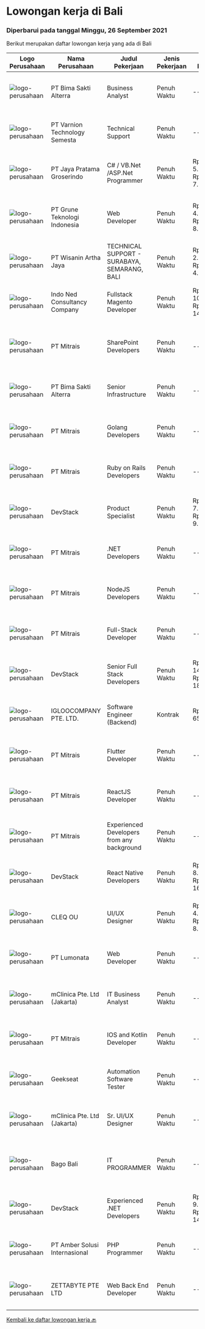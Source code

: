 
  # Lowongan kerja di Bali

  ### Diperbarui pada tanggal Minggu, 26 September 2021

  Berikut merupakan daftar lowongan kerja yang ada di Bali

  |Logo Perusahaan | Nama Perusahaan | Judul Pekerjaan | Jenis Pekerjaan | Gaji Pekerjaan | Lokasi | Deskripsi | Tanggal diunggah | Pranala |
  | -------------- | --------------- | --------------- | --------- | --------- | -------------- | ------- | ----------- | ----------- |
  |![logo-perusahaan](https://image-service-cdn.seek.com.au/3b449304b19b7a5909fe2d6166b69cb2e3dfc9ad/ee4dce1061f3f616224767ad58cb2fc751b8d2dc)|PT Bima Sakti Alterra|Business Analyst|Penuh Waktu|---|Denpasar|Job Description Conducting research and analysis necessary to providing recommendations to the management  Supporting identification of improvement...|Jumat, 24 September 2021|https://www.jobstreet.co.id/id/job/business-analyst-3628781?token=0~2f1acdb9-a3a4-4443-9e43-00623a6e9a4f&sectionRank=1&jobId=jobstreet-id-job-3628781|
|![logo-perusahaan](https://image-service-cdn.seek.com.au/e3f93fff7a76a5826a055800215e12f29c26b4b5/ee4dce1061f3f616224767ad58cb2fc751b8d2dc)|PT Varnion Technology Semesta|Technical Support|Penuh Waktu|---|Bali|Deskripsi Pekerjaan : Instalasi, pemeliharaan dan penyelesaian masalah di jaringan infrastruktur dan jaringan klien (Wireless, Fiber Optic, LAN,...|Jumat, 24 September 2021|https://www.jobstreet.co.id/id/job/technical-support-3638531?token=0~2f1acdb9-a3a4-4443-9e43-00623a6e9a4f&sectionRank=2&jobId=jobstreet-id-job-3638531|
|![logo-perusahaan](https://image-service-cdn.seek.com.au/d30cdd42ce42d1f25e42a0cfe4b1cefd46b97989/ee4dce1061f3f616224767ad58cb2fc751b8d2dc)|PT Jaya Pratama Groserindo|C# / VB.Net /ASP.Net Programmer|Penuh Waktu|Rp. 5.000.000-Rp. 7.000.000|Denpasar|Qualification :. Graduate from S1/D3 Informatika max 30 years old Having experience at least 1(one) years in same field Having experience on C# /...|Sabtu, 25 September 2021|https://www.jobstreet.co.id/id/job/c-vb-net-asp-net-programmer-3631021?token=0~2f1acdb9-a3a4-4443-9e43-00623a6e9a4f&sectionRank=3&jobId=jobstreet-id-job-3631021|
|![logo-perusahaan](https://image-service-cdn.seek.com.au/bce4433421cbd6d3fbcd407460c54cc5d2693753/ee4dce1061f3f616224767ad58cb2fc751b8d2dc)|PT Grune Teknologi Indonesia|Web Developer|Penuh Waktu|Rp. 4.000.000-Rp. 8.000.000|Denpasar|Job Descriptions: Write programming code, either from scratch or adapting from other source code to meet business requirements. Candidates can choose...|Sabtu, 25 September 2021|https://www.jobstreet.co.id/id/job/web-developer-3630995?token=0~2f1acdb9-a3a4-4443-9e43-00623a6e9a4f&sectionRank=4&jobId=jobstreet-id-job-3630995|
|![logo-perusahaan](https://image-service-cdn.seek.com.au/baab5fef8d61b88cc98204e98c07633534edabdc/ee4dce1061f3f616224767ad58cb2fc751b8d2dc)|PT Wisanin Artha Jaya|TECHNICAL SUPPORT - SURABAYA, SEMARANG, BALI|Penuh Waktu|Rp. 2.500.000-Rp. 4.500.000|Surabaya|Technical Support : Surabaya, Semarang, and Bali.Please put the city that you apply on the CV.Specifically responsible for installation,...|Jumat, 24 September 2021|https://www.jobstreet.co.id/id/job/technical-support-surabaya-semarang-bali-3638664?token=0~2f1acdb9-a3a4-4443-9e43-00623a6e9a4f&sectionRank=5&jobId=jobstreet-id-job-3638664|
|![logo-perusahaan](https://image-service-cdn.seek.com.au/0a642188b6f444564b4e7d0e61cdd79a37cdf0fa/ee4dce1061f3f616224767ad58cb2fc751b8d2dc)|Indo Ned Consultancy Company|Fullstack Magento Developer|Penuh Waktu|Rp. 10.000.000-Rp. 14.000.000|Bali|Note: This job is not at IndoNed. You will be working for a Dutch company called U Digital (U B.V.) in Indonesia. U Digital is responsible for the...|Sabtu, 25 September 2021|https://www.jobstreet.co.id/id/job/fullstack-magento-developer-3625323?token=0~2f1acdb9-a3a4-4443-9e43-00623a6e9a4f&sectionRank=6&jobId=jobstreet-id-job-3625323|
|![logo-perusahaan](https://image-service-cdn.seek.com.au/969b0c47f133a1e0155056a5d964c63953dd6304/ee4dce1061f3f616224767ad58cb2fc751b8d2dc)|PT Mitrais|SharePoint Developers|Penuh Waktu|---|Denpasar|Build your Career with Mitrais ! We're looking for experienced SharePoint Developers to be part of our team  What will you be doing? Develop REST APIs...|Sabtu, 25 September 2021|https://www.jobstreet.co.id/id/job/sharepoint-developers-3638958?token=0~2f1acdb9-a3a4-4443-9e43-00623a6e9a4f&sectionRank=7&jobId=jobstreet-id-job-3638958|
|![logo-perusahaan](https://image-service-cdn.seek.com.au/3b449304b19b7a5909fe2d6166b69cb2e3dfc9ad/ee4dce1061f3f616224767ad58cb2fc751b8d2dc)|PT Bima Sakti Alterra|Senior Infrastructure|Penuh Waktu|---|Denpasar|Bekerja di environment TI multi user untuk mengelola aplikasi, database, server, server file, jaringan, penyimpanan data dan infrastruktur pendukung....|Jumat, 24 September 2021|https://www.jobstreet.co.id/id/job/senior-infrastructure-3628760?token=0~2f1acdb9-a3a4-4443-9e43-00623a6e9a4f&sectionRank=8&jobId=jobstreet-id-job-3628760|
|![logo-perusahaan](https://image-service-cdn.seek.com.au/969b0c47f133a1e0155056a5d964c63953dd6304/ee4dce1061f3f616224767ad58cb2fc751b8d2dc)|PT Mitrais|Golang Developers|Penuh Waktu|---|Bali|Build your Career with Mitrais!We're looking for experienced Golang Developers to be part of our team. What will you be doing? Liaising with...|Jumat, 24 September 2021|https://www.jobstreet.co.id/id/job/golang-developers-3628708?token=0~2f1acdb9-a3a4-4443-9e43-00623a6e9a4f&sectionRank=9&jobId=jobstreet-id-job-3628708|
|![logo-perusahaan](https://image-service-cdn.seek.com.au/969b0c47f133a1e0155056a5d964c63953dd6304/ee4dce1061f3f616224767ad58cb2fc751b8d2dc)|PT Mitrais|Ruby on Rails Developers|Penuh Waktu|---|Bali|Build your Career with Mitrais ! We're urgently looking for experienced Ruby On Rails  Developers to be part of our team for an immediate...|Jumat, 24 September 2021|https://www.jobstreet.co.id/id/job/ruby-on-rails-developers-3628712?token=0~2f1acdb9-a3a4-4443-9e43-00623a6e9a4f&sectionRank=10&jobId=jobstreet-id-job-3628712|
|![logo-perusahaan](https://image-service-cdn.seek.com.au/074f2081cc42a722643e36313941760f758e7c3b/ee4dce1061f3f616224767ad58cb2fc751b8d2dc)|DevStack|Product Specialist|Penuh Waktu|Rp. 7.000.000-Rp. 9.000.000|Bali|We are looking for exceptional Product Specialist for placement to our development office in BANDUNG. The position requires at least: 3+ years of...|Jumat, 24 September 2021|https://www.jobstreet.co.id/id/job/product-specialist-3637747?token=0~2f1acdb9-a3a4-4443-9e43-00623a6e9a4f&sectionRank=11&jobId=jobstreet-id-job-3637747|
|![logo-perusahaan](https://image-service-cdn.seek.com.au/969b0c47f133a1e0155056a5d964c63953dd6304/ee4dce1061f3f616224767ad58cb2fc751b8d2dc)|PT Mitrais|.NET Developers|Penuh Waktu|---|Denpasar|Build your Career with Mitrais !  We're looking for experienced .NET Software Engineers to be part of our team.  What will you be doing ?  Coding high...|Jumat, 24 September 2021|https://www.jobstreet.co.id/id/job/net-developers-3628699?token=0~2f1acdb9-a3a4-4443-9e43-00623a6e9a4f&sectionRank=12&jobId=jobstreet-id-job-3628699|
|![logo-perusahaan](https://image-service-cdn.seek.com.au/969b0c47f133a1e0155056a5d964c63953dd6304/ee4dce1061f3f616224767ad58cb2fc751b8d2dc)|PT Mitrais|NodeJS Developers|Penuh Waktu|---|Bali|Build your Career with Mitrais! We're urgently looking for experienced NodeJS Developers to be part of our team for an immediate start.Our client is a...|Jumat, 24 September 2021|https://www.jobstreet.co.id/id/job/nodejs-developers-3628701?token=0~2f1acdb9-a3a4-4443-9e43-00623a6e9a4f&sectionRank=13&jobId=jobstreet-id-job-3628701|
|![logo-perusahaan](https://image-service-cdn.seek.com.au/969b0c47f133a1e0155056a5d964c63953dd6304/ee4dce1061f3f616224767ad58cb2fc751b8d2dc)|PT Mitrais|Full-Stack Developer|Penuh Waktu|---|Bali|Build your Career with Mitrais!  We're looking for experienced Full-Stack Developers to be part of our team. What will you be doing? Coding high...|Jumat, 24 September 2021|https://www.jobstreet.co.id/id/job/full-stack-developer-3628711?token=0~2f1acdb9-a3a4-4443-9e43-00623a6e9a4f&sectionRank=14&jobId=jobstreet-id-job-3628711|
|![logo-perusahaan](https://image-service-cdn.seek.com.au/074f2081cc42a722643e36313941760f758e7c3b/ee4dce1061f3f616224767ad58cb2fc751b8d2dc)|DevStack|Senior Full Stack Developers|Penuh Waktu|Rp. 14.000.000-Rp. 18.000.000|Bali|We are looking for exceptional and experienced Senior Full Stack Developers to join our team in Bandung or Bali!  General requirement At least...|Sabtu, 25 September 2021|https://www.jobstreet.co.id/id/job/senior-full-stack-developers-3624593?token=0~2f1acdb9-a3a4-4443-9e43-00623a6e9a4f&sectionRank=15&jobId=jobstreet-id-job-3624593|
|![logo-perusahaan](https://image-service-cdn.seek.com.au/c5ae64cbbd3cc7cf0d28f2b7937a0f4838c481ef/ee4dce1061f3f616224767ad58cb2fc751b8d2dc)|IGLOOCOMPANY PTE. LTD.|Software Engineer (Backend)|Kontrak|Rp. 550-Rp. 650|Bali|Job purposeWe are currently looking for Software Engineer to work on our igloohome or iglooworks Software Product. As a Backend Software Engineer, you...|Jumat, 24 September 2021|https://www.jobstreet.co.id/id/job/software-engineer-backend-8825299/origin/sg?token=0~2f1acdb9-a3a4-4443-9e43-00623a6e9a4f&sectionRank=16&jobId=jobstreet-sg-job-8825299|
|![logo-perusahaan](https://image-service-cdn.seek.com.au/969b0c47f133a1e0155056a5d964c63953dd6304/ee4dce1061f3f616224767ad58cb2fc751b8d2dc)|PT Mitrais|Flutter Developer|Penuh Waktu|---|Bali|Build your Career with Mitrais !  We're looking for experienced Flutter Developer to be part of our team. What will you be doing?  Liase with...|Jumat, 24 September 2021|https://www.jobstreet.co.id/id/job/flutter-developer-3628705?token=0~2f1acdb9-a3a4-4443-9e43-00623a6e9a4f&sectionRank=17&jobId=jobstreet-id-job-3628705|
|![logo-perusahaan](https://image-service-cdn.seek.com.au/969b0c47f133a1e0155056a5d964c63953dd6304/ee4dce1061f3f616224767ad58cb2fc751b8d2dc)|PT Mitrais|ReactJS Developer|Penuh Waktu|---|Bali|We're urgently looking for experienced ReactJS Developers to be part of our team for an immediate start.Our client is a consultancy focused company...|Jumat, 24 September 2021|https://www.jobstreet.co.id/id/job/reactjs-developer-3628710?token=0~2f1acdb9-a3a4-4443-9e43-00623a6e9a4f&sectionRank=18&jobId=jobstreet-id-job-3628710|
|![logo-perusahaan](https://image-service-cdn.seek.com.au/969b0c47f133a1e0155056a5d964c63953dd6304/ee4dce1061f3f616224767ad58cb2fc751b8d2dc)|PT Mitrais|Experienced Developers from any background|Penuh Waktu|---|Bali|Build your Career with Mitrais !  We're looking for experienced Software Engineers from any background to be part of our team.  What will you...|Jumat, 24 September 2021|https://www.jobstreet.co.id/id/job/experienced-developers-from-any-background-3628706?token=0~2f1acdb9-a3a4-4443-9e43-00623a6e9a4f&sectionRank=19&jobId=jobstreet-id-job-3628706|
|![logo-perusahaan](https://image-service-cdn.seek.com.au/074f2081cc42a722643e36313941760f758e7c3b/ee4dce1061f3f616224767ad58cb2fc751b8d2dc)|DevStack|React Native Developers|Penuh Waktu|Rp. 8.000.000-Rp. 16.000.000|Bali|We are looking for exceptional and experienced React Native Developers to join our team in Bandung or Bali!  General requirement At least Bachelor...|Kamis, 23 September 2021|https://www.jobstreet.co.id/id/job/react-native-developers-3628549?token=0~2f1acdb9-a3a4-4443-9e43-00623a6e9a4f&sectionRank=20&jobId=jobstreet-id-job-3628549|
|![logo-perusahaan](https://image-service-cdn.seek.com.au/83f6c0a379be672bd3733ebae34ee48ae48afc54/ee4dce1061f3f616224767ad58cb2fc751b8d2dc)|CLEQ OU|UI/UX Designer|Penuh Waktu|Rp. 4.000.000-Rp. 8.000.000|Badung|About MelalieItsavirus is a software company with offices in Bali, Singapore and Amsterdam. With a relative small group of people, we work on great...|Rabu, 22 September 2021|https://www.jobstreet.co.id/id/job/ui-ux-designer-3635626?token=0~2f1acdb9-a3a4-4443-9e43-00623a6e9a4f&sectionRank=21&jobId=jobstreet-id-job-3635626|
|![logo-perusahaan](https://image-service-cdn.seek.com.au/3de98e9c9215f2393d4c138e6c0f5f1400933fcb/ee4dce1061f3f616224767ad58cb2fc751b8d2dc)|PT Lumonata|Web Developer|Penuh Waktu|---|Badung|Lumonata are an independent design and development studio based in Bali that provides services in the field of website design, website...|Kamis, 23 September 2021|https://www.jobstreet.co.id/id/job/web-developer-3622830?token=0~2f1acdb9-a3a4-4443-9e43-00623a6e9a4f&sectionRank=22&jobId=jobstreet-id-job-3622830|
|![logo-perusahaan](https://image-service-cdn.seek.com.au/7665bb5bd589f085f653b36d2f3cbccaf93e5953/ee4dce1061f3f616224767ad58cb2fc751b8d2dc)|mClinica Pte. Ltd (Jakarta)|IT Business Analyst|Penuh Waktu|---|Bali|mClinica is a fast-growing, venture backed, impact-driven technology organization whose mission is to build connect the world’s pharmacies and improve...|Selasa, 21 September 2021|https://www.jobstreet.co.id/id/job/it-business-analyst-3634862?token=0~2f1acdb9-a3a4-4443-9e43-00623a6e9a4f&sectionRank=23&jobId=jobstreet-id-job-3634862|
|![logo-perusahaan](https://image-service-cdn.seek.com.au/969b0c47f133a1e0155056a5d964c63953dd6304/ee4dce1061f3f616224767ad58cb2fc751b8d2dc)|PT Mitrais|IOS and Kotlin Developer|Penuh Waktu|---|Bali|Build your Career with Mitrais !  We're looking for experienced iOS and Kotlin Developer to be part of our team. What will you be doing?  Liase with...|Jumat, 24 September 2021|https://www.jobstreet.co.id/id/job/ios-and-kotlin-developer-3628703?token=0~2f1acdb9-a3a4-4443-9e43-00623a6e9a4f&sectionRank=24&jobId=jobstreet-id-job-3628703|
|![logo-perusahaan](https://image-service-cdn.seek.com.au/a94166d692fda70a364e9d5191d7ced8a65f1597/ee4dce1061f3f616224767ad58cb2fc751b8d2dc)|Geekseat|Automation Software Tester|Penuh Waktu|---|Badung|We’re looking for an Outstanding Automation Software Tester to join our Awesome Engineering Team at Bali or Bandung.As an Automation Software Tester...|Kamis, 23 September 2021|https://www.jobstreet.co.id/id/job/automation-software-tester-3628540?token=0~2f1acdb9-a3a4-4443-9e43-00623a6e9a4f&sectionRank=25&jobId=jobstreet-id-job-3628540|
|![logo-perusahaan](https://image-service-cdn.seek.com.au/7665bb5bd589f085f653b36d2f3cbccaf93e5953/ee4dce1061f3f616224767ad58cb2fc751b8d2dc)|mClinica Pte. Ltd (Jakarta)|Sr. UI/UX Designer|Penuh Waktu|---|Jakarta Raya|mClinica is hiring for a Sr. UI/UX Designer to support our growth regionally and globally. We are looking for a highly ambitious, dynamic individual...|Kamis, 23 September 2021|https://www.jobstreet.co.id/id/job/sr-ui-ux-designer-3627569?token=0~2f1acdb9-a3a4-4443-9e43-00623a6e9a4f&sectionRank=26&jobId=jobstreet-id-job-3627569|
|![logo-perusahaan](https://image-service-cdn.seek.com.au/ddd2aac9eddd4389cd823e70d0cbbfa3df390c9b/ee4dce1061f3f616224767ad58cb2fc751b8d2dc)|Bago Bali|IT PROGRAMMER|Penuh Waktu|---|Badung|WE'RE HIRINGIT PROGRAMMERKualifikasi : Maksimal Umur 35 Tahun Memahami pengoperasian PHP (laravel, codeigniter), Javascript (ReactJS), Database (My...|Kamis, 23 September 2021|https://www.jobstreet.co.id/id/job/it-programmer-3637559?token=0~2f1acdb9-a3a4-4443-9e43-00623a6e9a4f&sectionRank=27&jobId=jobstreet-id-job-3637559|
|![logo-perusahaan](https://image-service-cdn.seek.com.au/074f2081cc42a722643e36313941760f758e7c3b/ee4dce1061f3f616224767ad58cb2fc751b8d2dc)|DevStack|Experienced .NET Developers|Penuh Waktu|Rp. 9.000.000-Rp. 14.000.000|Bali|We are looking for exceptional .NET Developer for placement to our development office in BANDUNG or BALI. The position requires at least: Bachelor...|Jumat, 24 September 2021|https://www.jobstreet.co.id/id/job/experienced-net-developers-3637734?token=0~2f1acdb9-a3a4-4443-9e43-00623a6e9a4f&sectionRank=28&jobId=jobstreet-id-job-3637734|
|![logo-perusahaan](https://us.123rf.com/450wm/pavelstasevich/pavelstasevich1811/pavelstasevich181101027/112815900-stock-vector-no-image-available-icon-flat-vector.jpg?ver=6)|PT Amber Solusi Internasional|PHP Programmer|Penuh Waktu|---|Makassar|PHP ProgrammerRequirements: At least 5 years of solid hands-on experience in web development Required skills: MYSQL, CSS, HTML, Javascript, PHP...|Kamis, 23 September 2021|https://www.jobstreet.co.id/id/job/php-programmer-3637594?token=0~2f1acdb9-a3a4-4443-9e43-00623a6e9a4f&sectionRank=29&jobId=jobstreet-id-job-3637594|
|![logo-perusahaan](https://image-service-cdn.seek.com.au/a9ad8fdd00d66418bb5e9ec41ddbc2318ccec822/ee4dce1061f3f616224767ad58cb2fc751b8d2dc)|ZETTABYTE PTE LTD|Web Back End Developer|Penuh Waktu|---|Yogyakarta|Company IntroductionZettabyte is a software development company that focuses on the education sector. We work together with our multicultural team...|Kamis, 23 September 2021|https://www.jobstreet.co.id/id/job/web-back-end-developer-3636399?token=0~2f1acdb9-a3a4-4443-9e43-00623a6e9a4f&sectionRank=30&jobId=jobstreet-id-job-3636399|


  [Kembali ke daftar lowongan kerja 🔙](../README.md#daftar-lowongan-kerja)
  